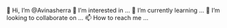  👋 Hi, I’m @Avinasherra
 👀 I’m interested in ...
 🌱 I’m currently learning ...
 💞️ I’m looking to collaborate on ...
 📫 How to reach me ...

<!---
Avinasherra/Avinasherra is a ✨ special ✨ repository because its `README.md` (this file) appears on your GitHub profile.
You can click the Preview link to take a look at your changes.
--->
